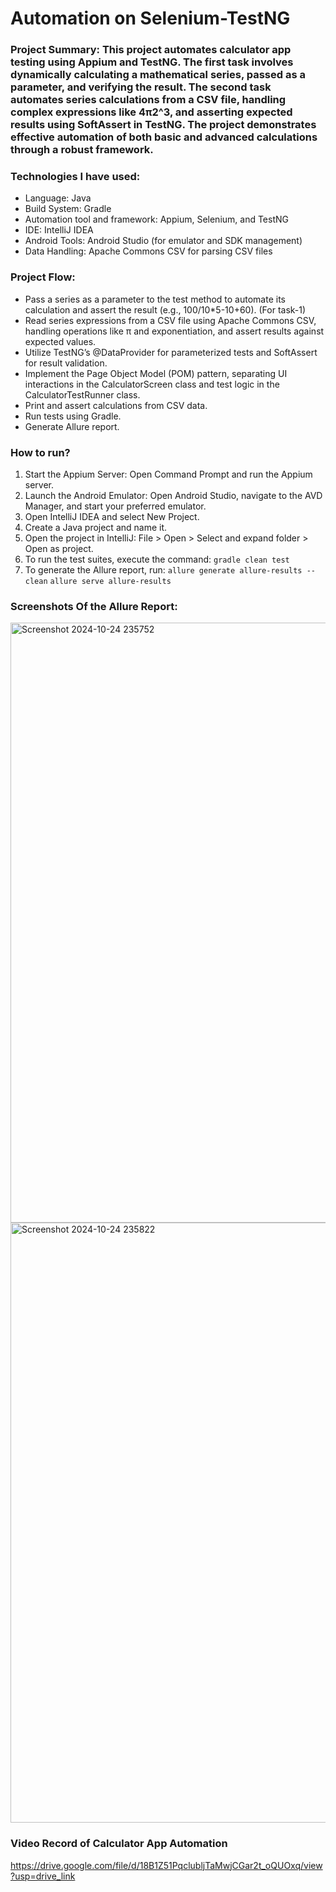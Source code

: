 # Automation on Selenium-TestNG
### Project Summary: This project automates calculator app testing using Appium and TestNG. The first task involves dynamically calculating a mathematical series, passed as a parameter, and verifying the result. The second task automates series calculations from a CSV file, handling complex expressions like 4π2^3, and asserting expected results using SoftAssert in TestNG. The project demonstrates effective automation of both basic and advanced calculations through a robust framework.

### Technologies I have used: 
- Language: Java
- Build System: Gradle
- Automation tool and framework: Appium, Selenium, and TestNG
- IDE: IntelliJ IDEA
- Android Tools: Android Studio (for emulator and SDK management)
- Data Handling: Apache Commons CSV for parsing CSV files
  
### Project Flow:
- Pass a series as a parameter to the test method to automate its calculation and assert the result (e.g., 100/10*5-10+60). (For task-1)
- Read series expressions from a CSV file using Apache Commons CSV, handling operations like π and exponentiation, and assert results against expected values.
- Utilize TestNG’s @DataProvider for parameterized tests and SoftAssert for result validation.
- Implement the Page Object Model (POM) pattern, separating UI interactions in the CalculatorScreen class and test logic in the CalculatorTestRunner class.
- Print and assert calculations from CSV data.
- Run tests using Gradle.
- Generate Allure report.

### How to run?
1. Start the Appium Server: Open Command Prompt and run the Appium server.
2. Launch the Android Emulator: Open Android Studio, navigate to the AVD Manager, and start your preferred emulator.
3. Open IntelliJ IDEA and select New Project.
2. Create a Java project and name it.
3. Open the project in IntelliJ: File > Open > Select and expand folder > Open as project.
4. To run the test suites, execute the command: ```gradle clean test```
7. To generate the Allure report, run: ```allure generate allure-results --clean```
                                       ```allure serve allure-results```

### Screenshots Of the Allure Report:
<img width="960" alt="Screenshot 2024-10-24 235752" src="https://github.com/user-attachments/assets/b2ab34cf-0e7d-4fd1-81ce-2fe5b0708204">
<img width="960" alt="Screenshot 2024-10-24 235822" src="https://github.com/user-attachments/assets/c591f2e2-e1eb-4b02-b1eb-6620360fd1e8">



### Video Record of Calculator App Automation
https://drive.google.com/file/d/18B1Z51PqclubljTaMwjCGar2t_oQUOxq/view?usp=drive_link



